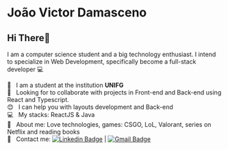 
# João Victor Damasceno

## Hi There👋
I am a computer science student and a big technology enthusiast.
I intend to specialize in Web Development, specifically become a full-stack developer :computer:

 :rocket:  &nbsp; I am a student at the institution **UNIFG**
 <br/> :purple_heart: &nbsp; Looking for to collaborate with projects in Front-end and Back-end using React and Typescript.
 <br/> :blush: &nbsp; I can help you with layouts development and Back-end
 <br/> :computer: &nbsp; My stacks: ReactJS & Java
 <br/> 💬  &nbsp; About me: Love technologies, games: CSGO, LoL, Valorant, series on Netflix and reading books 
 <br/> :email: &nbsp; Contact me: [![Linkedin Badge](https://img.shields.io/badge/-JoãoVictor-blue?style=flat-square&logo=Linkedin&logoColor=white&link=https://www.linkedin.com/in/joaodamasceno2001/)](https://www.linkedin.com/in/joaodamasceno2001/) 
| 
[![Gmail Badge](https://img.shields.io/badge/-joaomicis59@gmail.com-c14438?style=flat-square&logo=Gmail&logoColor=white&link=mailto:joaomicis59@gmail.com)](mailto:joaomicis59@gmail.com)
